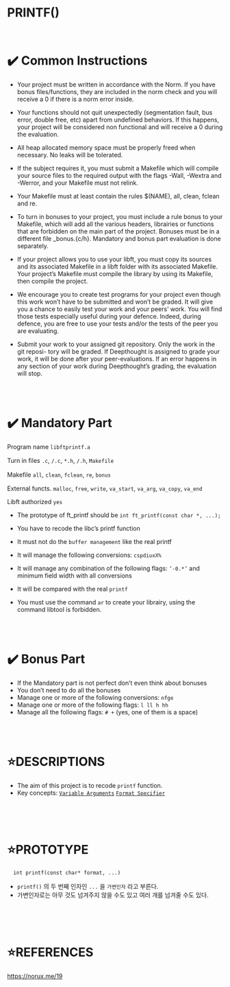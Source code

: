 # PRINTF()

</br>

✔️ Common Instructions
=====================

* Your project must be written in accordance with the Norm. If you have bonus files/functions, they are included in the norm check and you will receive a 0 if there is a norm error inside.

* Your functions should not quit unexpectedly (segmentation fault, bus error, double free, etc) apart from undefined behaviors. If this happens, your project will be considered non functional and will receive a 0 during the evaluation.

* All heap allocated memory space must be properly freed when necessary. No leaks will be tolerated.

* If the subject requires it, you must submit a Makefile which will compile your source files to the required output with the flags -Wall, -Wextra and -Werror, and your Makefile must not relink.

* Your Makefile must at least contain the rules $(NAME), all, clean, fclean and re.

* To turn in bonuses to your project, you must include a rule bonus to your Makefile, which will add all the various headers, librairies or functions that are forbidden on the main part of the project. Bonuses must be in a different file _bonus.{c/h}. Mandatory and bonus part evaluation is done separately.

* If your project allows you to use your libft, you must copy its sources and its associated Makefile in a libft folder with its associated Makefile. Your project’s Makefile must compile the library by using its Makefile, then compile the project.

* We encourage you to create test programs for your project even though this work won’t have to be submitted and won’t be graded. It will give you a chance to easily test your work and your peers’ work. You will find those tests especially useful during your defence. Indeed, during defence, you are free to use your tests and/or the tests of the peer you are evaluating.

* Submit your work to your assigned git repository. Only the work in the git reposi- tory will be graded. If Deepthought is assigned to grade your work, it will be done after your peer-evaluations. If an error happens in any section of your work during Deepthought’s grading, the evaluation will stop.

</br>
</br>

✔️ Mandatory Part
================

Program name       `libftprintf.a`

Turn in ﬁles       `.c`, `/.c`, `*.h`, `/.h`, `Makefile`

Makeﬁle           `all`, `clean`, `fclean`, `re`, `bonus`

External functs.  `malloc`, `free`, `write`, `va_start`, `va_arg`, `va_copy`, `va_end`

Libft authorized  `yes`


* The prototype of ft_printf should be `int ft_printf(const char *, ...);`

* You have to recode the libc’s printf function

* It must not do the `buffer management` like the real printf

* It will manage the following conversions: `cspdiuxX%`

* It will manage any combination of the following flags: `’-0.*’` and minimum field width with all conversions

* It will be compared with the real `printf`

* You must use the command `ar` to create your librairy, using the command libtool is forbidden.

</br>
</br>

✔️ Bonus Part
================

* If the Mandatory part is not perfect don’t even think about bonuses
* You don’t need to do all the bonuses
* Manage one or more of the following conversions: `nfge`
* Manage one or more of the following flags: `l ll h hh`
* Manage all the following flags: `# +` (yes, one of them is a space)
</br>
</br>


⭐DESCRIPTIONS
==============

* The aim of this project is to recode `printf` function.
* Key concepts: [`Variable Arguments`](./EXPLAIN/Variable_Argument.md) [`Format Specifier`](./EXPLAIN/Format_Specifier.md)
</br>
</br>
</br>

⭐PROTOTYPE
===========


      int printf(const char* format, ...)

* `printf()` 의 두 번째 인자인 `...` 을 `가변인자` 라고 부른다.
* 가변인자로는 아무 것도 넘겨주지 않을 수도 있고 여러 개를 넘겨줄 수도 있다.
</br>
</br>
</br>

⭐REFERENCES
============

https://norux.me/19
